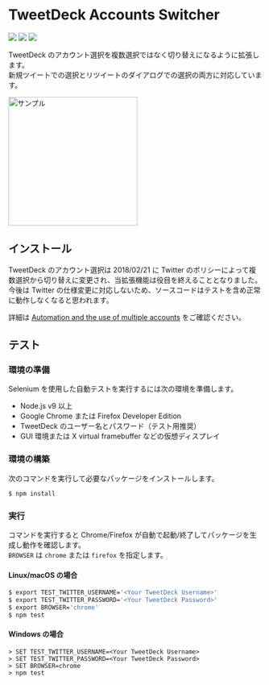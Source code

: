 TweetDeck Accounts Switcher
==========================

[![][travis-badge]][travis-link]
[![][appveyor-badge]][appveyor-link]
[![][dependencies-badge]][dependencies-link]

TweetDeck のアカウント選択を複数選択ではなく切り替えになるように拡張します。  
新規ツイートでの選択とリツイートのダイアログでの選択の両方に対応しています。

<img src="https://raw.githubusercontent.com/wiki/chitoku-k/TweetDeckAccountsSwitcher/tweetdeck_account_switcher_enabled.gif" alt="サンプル" width="256">

## インストール

TweetDeck のアカウント選択は 2018/02/21 に Twitter のポリシーによって複数選択から切り替えに変更され、当拡張機能は役目を終えることとなりました。
今後は Twitter の仕様変更に対応しないため、ソースコードはテストを含め正常に動作しなくなると思われます。

詳細は [Automation and the use of multiple accounts][twitter-blog-link] をご確認ください。

## テスト

### 環境の準備

Selenium を使用した自動テストを実行するには次の環境を準備します。

- Node.js v9 以上
- Google Chrome または Firefox Developer Edition
- TweetDeck のユーザー名とパスワード（テスト用推奨）
- GUI 環境または X virtual framebuffer などの仮想ディスプレイ

### 環境の構築

次のコマンドを実行して必要なパッケージをインストールします。

```bash
$ npm install
```

### 実行

コマンドを実行すると Chrome/Firefox が自動で起動/終了してパッケージを生成し動作を確認します。<br>
`BROWSER` は `chrome` または `firefox` を指定します。

#### Linux/macOS の場合

```bash
$ export TEST_TWITTER_USERNAME='<Your TweetDeck Username>'
$ export TEST_TWITTER_PASSWORD='<Your TweetDeck Password>'
$ export BROWSER='chrome'
$ npm test
```

#### Windows の場合

```dos
> SET TEST_TWITTER_USERNAME=<Your TweetDeck Username>
> SET TEST_TWITTER_PASSWORD=<Your TweetDeck Password>
> SET BROWSER=chrome
> npm test
```

[travis-link]:          https://travis-ci.org/chitoku-k/TweetDeckAccountsSwitcher
[travis-badge]:         https://img.shields.io/travis/chitoku-k/TweetDeckAccountsSwitcher/master.svg?style=flat-square&label=mac%2Flinux
[appveyor-link]:        https://ci.appveyor.com/project/chitoku-k/tweetdeckaccountsswitcher
[appveyor-badge]:       https://img.shields.io/appveyor/ci/chitoku-k/TweetDeckAccountsSwitcher/master.svg?style=flat-square&label=windows
[dependencies-link]:    https://gemnasium.com/github.com/chitoku-k/TweetDeckAccountsSwitcher
[dependencies-badge]:   https://img.shields.io/gemnasium/chitoku-k/TweetDeckAccountsSwitcher.svg?style=flat-square
[twitter-blog-link]:    https://blog.twitter.com/developer/en_us/topics/tips/2018/automation-and-the-use-of-multiple-accounts.html
